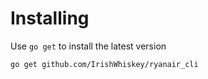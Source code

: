 # Installing
Use `go get` to install the latest version
```
go get github.com/IrishWhiskey/ryanair_cli
```
